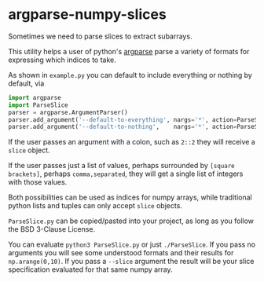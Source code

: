 # argparse-numpy-slices

Sometimes we need to parse slices to extract subarrays.

This utility helps a user of python's [argparse](https://docs.python.org/3/library/argparse.html) parse a variety of formats for expressing which indices to take.

As shown in `example.py` you can default to include everything or nothing by default, via
```python
import argparse
import ParseSlice
parser = argparse.ArgumentParser()
parser.add_argument('--default-to-everything', nargs='*', action=ParseSlice.ParseSlice, default=ParseSlice.Everything)
parser.add_argument('--default-to-nothing',    nargs='*', action=ParseSlice.ParseSlice, default=ParseSlice.Nothing   )
```

If the user passes an argument with a colon, such as `2::2` they will receive a `slice` object.

If the user passes just a list of values, perhaps surrounded by `[square brackets]`, perhaps `comma,separated`, they will get a single list of integers with those values.

Both possibilities can be used as indices for numpy arrays, while traditional python lists and tuples can only accept `slice` objects.

`ParseSlice.py` can be copied/pasted into your project, as long as you follow the BSD 3-Clause License.

You can evaluate `python3 ParseSlice.py` or just `./ParseSlice`.  If you pass no arguments you will see some understood formats and their results for `np.arange(0,10)`.  If you pass a `--slice` argument the result will be your slice specification evaluated for that same numpy array.

